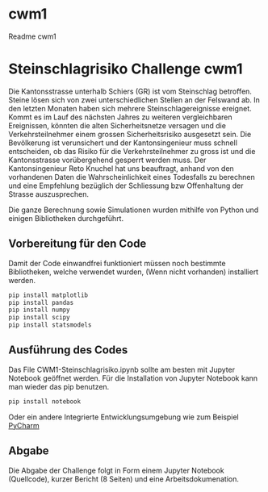 # cwm1
Readme cwm1

# Steinschlagrisiko Challenge cwm1

Die Kantonsstrasse unterhalb Schiers (GR) ist vom Steinschlag betroffen. Steine lösen sich von zwei unterschiedlichen Stellen an der Felswand ab. In den letzten Monaten haben sich mehrere Steinschlagereignisse ereignet. Kommt es im Lauf des nächsten Jahres zu weiteren vergleichbaren Ereignissen, könnten die alten Sicherheitsnetze versagen und die Verkehrsteilnehmer einem grossen Sicherheitsrisiko ausgesetzt sein. Die Bevölkerung ist verunsichert und der Kantonsingenieur muss schnell entscheiden, ob das Risiko für die Verkehrsteilnehmer zu gross ist und die Kantonsstrasse vorübergehend gesperrt werden muss. 
Der Kantonsingenieur Reto Knuchel hat uns beauftragt, anhand von den vorhandenen Daten die Wahrscheinlichkeit eines Todesfalls zu berechnen und eine Empfehlung bezüglich der Schliessung bzw Offenhaltung der Strasse auszusprechen.

Die ganze Berechnung sowie Simulationen wurden mithilfe von Python und einigen Bibliotheken durchgeführt.

## Vorbereitung für den Code

Damit der Code einwandfrei funktioniert müssen noch bestimmte Bibliotheken, welche verwendet wurden, (Wenn nicht vorhanden) installiert werden.

```bash
pip install matplotlib
pip install pandas
pip install numpy
pip install scipy
pip install statsmodels
``` 

## Ausführung des Codes

Das File CWM1-Steinschlagrisiko.ipynb sollte am besten mit Jupyter Notebook geöffnet werden. 
Für die Installation von Jupyter Notebook kann man wieder das pip benutzen.
```bash
pip install notebook
``` 
Oder ein andere Integrierte Entwicklungsumgebung wie zum Beispiel [PyCharm](https://www.jetbrains.com/pycharm/download/#section=mac)


## Abgabe
Die Abgabe der Challenge folgt in Form einem Jupyter Notebook (Quellcode), kurzer Bericht (8 Seiten) und eine Arbeitsdokumenation.
